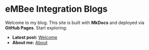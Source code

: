﻿# eMBee Integration Blogs

Welcome to my blog. This site is built with **MkDocs** and deployed via **GitHub Pages**.
Start exploring:

- **Latest post:** [Welcome](posts/welcome.md)
- **About me:** [About](about.md)
